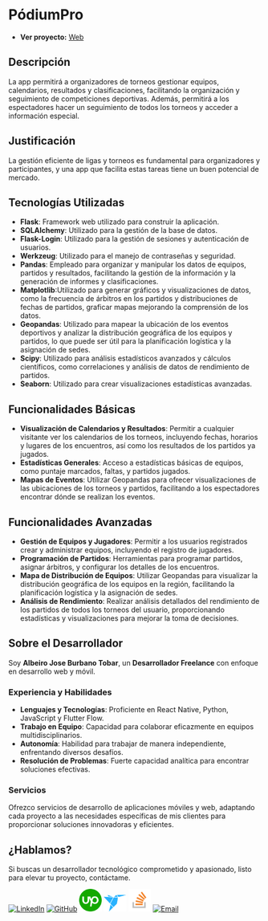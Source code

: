 # PódiumPro

- **Ver proyecto:** [Web](https://ppi-dai-burbanoaj.onrender.com/)

## Descripción

La app permitirá a organizadores de torneos gestionar equipos, calendarios, resultados y clasificaciones, facilitando la organización y seguimiento de competiciones deportivas. Además, permitirá a los espectadores hacer un seguimiento de todos los torneos y acceder a información especial.

## Justificación

La gestión eficiente de ligas y torneos es fundamental para organizadores y participantes, y una app que facilita estas tareas tiene un buen potencial de mercado.

## Tecnologías Utilizadas

- **Flask**: Framework web utilizado para construir la aplicación.
- **SQLAlchemy**: Utilizado para la gestión de la base de datos.
- **Flask-Login**: Utilizado para la gestión de sesiones y autenticación de usuarios.
- **Werkzeug**: Utilizado para el manejo de contraseñas y seguridad.
- **Pandas**: Empleado para organizar y manipular los datos de equipos, partidos y resultados, facilitando la gestión de la información y la generación de informes y clasificaciones.
- **Matplotlib**:Utilizado para generar gráficos y visualizaciones de datos, como la frecuencia de árbitros en los partidos y distribuciones de fechas de partidos, graficar mapas mejorando la comprensión de los datos.
- **Geopandas**: Utilizado para mapear la ubicación de los eventos deportivos y analizar la distribución geográfica de los equipos y partidos, lo que puede ser útil para la planificación logística y la asignación de sedes.
- **Scipy**: Utilizado para análisis estadísticos avanzados y cálculos científicos, como correlaciones y análisis de datos de rendimiento de partidos.
- **Seaborn**: Utilizado para crear visualizaciones estadísticas avanzadas.

## Funcionalidades Básicas

- **Visualización de Calendarios y Resultados**: Permitir a cualquier visitante ver los calendarios de los torneos, incluyendo fechas, horarios y lugares de los encuentros, así como los resultados de los partidos ya jugados.
- **Estadísticas Generales**: Acceso a estadísticas básicas de equipos, como puntaje marcados, faltas, y partidos jugados.
- **Mapas de Eventos**: Utilizar Geopandas para ofrecer visualizaciones de las ubicaciones de los torneos y partidos, facilitando a los espectadores encontrar dónde se realizan los eventos.

## Funcionalidades Avanzadas

- **Gestión de Equipos y Jugadores**: Permitir a los usuarios registrados crear y administrar equipos, incluyendo el registro de jugadores.
- **Programación de Partidos**: Herramientas para programar partidos, asignar árbitros, y configurar los detalles de los encuentros.
- **Mapa de Distribución de Equipos**: Utilizar Geopandas para visualizar la distribución geográfica de los equipos en la región, facilitando la planificación logística y la asignación de sedes.
- **Análisis de Rendimiento**: Realizar análisis detallados del rendimiento de los partidos de todos los torneos del usuario, proporcionando estadísticas y visualizaciones para mejorar la toma de decisiones.


## Sobre el Desarrollador

Soy **Albeiro Jose Burbano Tobar**, un **Desarrollador Freelance** con enfoque en desarrollo web y móvil.

### Experiencia y Habilidades

- **Lenguajes y Tecnologías**: Proficiente en React Native, Python, JavaScript y Flutter Flow.
- **Trabajo en Equipo**: Capacidad para colaborar eficazmente en equipos multidisciplinarios.
- **Autonomía**: Habilidad para trabajar de manera independiente, enfrentando diversos desafíos.
- **Resolución de Problemas**: Fuerte capacidad analítica para encontrar soluciones efectivas.

### Servicios

Ofrezco servicios de desarrollo de aplicaciones móviles y web, adaptando cada proyecto a las necesidades específicas de mis clientes para proporcionar soluciones innovadoras y eficientes.

## ¿Hablamos?

Si buscas un desarrollador tecnológico comprometido y apasionado, listo para elevar tu proyecto, contáctame.

<p align="left">
  <a href="http://www.linkedin.com/in/albeiro-jose-burbano-tobar-759ba4297"><img src="https://img.icons8.com/fluent/48/000000/linkedin.png" alt="LinkedIn"></a>
  <a href="https://github.com/AlbeiroBurbanoTobar"><img src="https://img.icons8.com/fluent/48/000000/github.png" alt="GitHub"></a>
  <a href="https://www.upwork.com/freelancers/~017e0544b7ea64d6c0?mp_source=share"><img src="https://raw.githubusercontent.com/AlbeiroBurbano/ImagenesIconos/main/upwork.png" alt="Upwork" width="45"></a>
  <a href="https://www.freelancer.com/u/Albeiro73?sb=t"><img src="https://raw.githubusercontent.com/AlbeiroBurbano/ImagenesIconos/main/freelancer.png" alt="Freelancer" width="45"></a>
  <a href="https://stackoverflow.com/users/24090991/albeiro-burbano"><img src="https://raw.githubusercontent.com/AlbeiroBurbano/ImagenesIconos/main/overflow.png" alt="Stack Overflow" width="45"></a>
  <a href="mailto:albeirojbt@gmail.com"><img src="https://img.icons8.com/fluent/48/000000/mail.png" alt="Email"></a>
</p>
